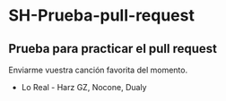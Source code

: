 # SH-Prueba-pull-request

<h2>Prueba para practicar el pull request</h2>

Enviarme vuestra canción favorita del momento.

- Lo Real - Harz GZ, Nocone, Dualy
